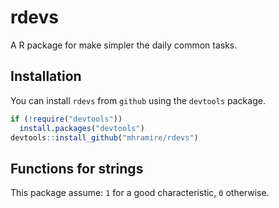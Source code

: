 

# rdevs
A R package for make simpler the daily common tasks.

## Installation
You can install `rdevs` from `github` using the `devtools` package.


```r
if (!require("devtools"))
  install.packages("devtools")
devtools::install_github("mhramire/rdevs")
```

## Functions for strings

This package assume: `1` for a good characteristic, `0` otherwise. 





